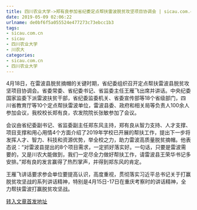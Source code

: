 ```yaml
---
title: 四川农业大学->郑有良参加省纪委定点帮扶雷波脱贫攻坚项目协调会 | sicau.com.cn
date: 2019-05-09 02:06:22
urlname: de0bf6f5a055524e477273c73ebcc1b3
tags: 
- sicau.com.cn
- sicau
- 四川农业大学
- 川农大
categories:
- sicau.com.cn
- 四川农业大学
---
```



4月18日，在雷波县脱贫摘帽的关键时期，省纪委组织召开定点帮扶雷波县脱贫攻坚项目协调会。省委常委、省纪委书记、省监委主任王雁飞出席并讲话。中央纪委国家监委下派雷波扶贫干部，省纪委监委机关、省委宣传部等18个省级部门，四川省教育厅等10个定点帮扶雷波单位，雷波县委、政府和相关局等负责人100余人参加会议，我校校长郑有良，农发院院长张敏参加了会议。

会议由省纪委副书记、省监委副主任郑东风主持，郑有良从智力支持、人才支撑、项目支撑和用心用情4个方面介绍了2019年学校已开展的帮扶工作，提出下一步将发挥人才、智力、科技和资源优势，举全校之力，助力雷波高质量脱贫摘帽。他表态说：“对雷波县提出的8个项目需求，一定抓好落实好。一句话，只要是雷波需要的，又是川农大能做到，我们一定尽全力做好帮扶工作，请雷波县王荣华书记多安排。”郑有良的发言赢得了热烈掌声，并得到郑东风的肯定。

王雁飞讲话要求参会单位要提高认识，高度重视，贯彻落实习近平总书记关于打赢脱贫攻坚战的系列讲话精神，特别是4月15日-17日在重庆考察时的讲话精神，全力帮扶雷波打赢脱贫攻坚战。





[转入文章首发地址](https://news.sicau.edu.cn/info/1135/50766.htm)